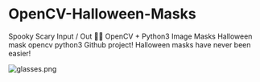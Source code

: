 # OpenCV-Halloween-Masks
Spooky Scary Input / Out 🎃💀 OpenCV + Python3 Image Masks
Halloween mask opencv python3 Github project!
Halloween masks have never been easier!

![glasses.png](https://ucarecdn.com/ada414f0-f980-432c-a489-4d8a4b5c30bb/)
